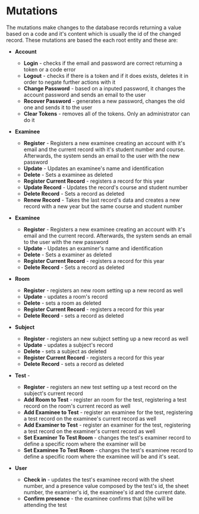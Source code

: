 # Mutations
The mutations make changes to the database records returning a value based on a code and it's content which is usually the id of the changed record. These mutations are based the each root entity and these are:
* **Account**
  * **Login** - checks if the email and password are correct returning a token or a code error
  * **Logout** - checks if there is a token and if it does exists, deletes it in order to negate further actions with it
  * **Change Password** - based on a inputed password, it changes the account password and sends an email to the user
  * **Recover Password** - generates a new password, changes the old one and sends it to the user
  * **Clear Tokens** - removes all of the tokens. Only an administrator can do it

* **Examinee**
  * **Register** - Registers a new examinee creating an account with it's email and the current record with it's student number and course. Afterwards, the system sends an email to the user with the new password
  * **Update** - Updates an examinee's name and identification
  * **Delete** - Sets a examinee as deleted
  * **Register Current Record** - registers a record for this year
  * **Update Record** - Updates the record's course and student number
  * **Delete Record** - Sets a record as deleted
  * **Renew Record** - Takes the last record's data and creates a new record with a new year but the same course and student number

* **Examinee**
  * **Register** - Registers a new examinee creating an account with it's email and the current record. Afterwards, the system sends an email to the user with the new password
  * **Update** - Updates an examiner's name and identification
  * **Delete** - Sets a examiner as deleted
  * **Register Current Record** - registers a record for this year
  * **Delete Record** - Sets a record as deleted
  
* **Room**
  * **Register** - registers an new room setting up a new record as well
  * **Update** - updates a room's record
  * **Delete** - sets a room as deleted
  * **Register Current Record** - registers a record for this year
  * **Delete Record** - sets a record as deleted

* **Subject**
  * **Register** - registers an new subject setting up a new record as well
  * **Update** - updates a subject's record
  * **Delete** - sets a subject as deleted
  * **Register Current Record** - registers a record for this year
  * **Delete Record** - sets a record as deleted

* **Test** -
  * **Register** - registers an new test setting up a test record on the subject's current record
  * **Add Room to Test** - register an room for the test, registering a test record on the room's current record as well
  * **Add Examinee to Test** - register an examinee for the test, registering a test record on the examinee's current record as well
  * **Add Examiner to Test** - register an examiner for the test, registering a test record on the examiner's current record as well
  * **Set Examiner To Test Room** - changes the test's examiner record to define a specific room where the examiner will be
  * **Set Examinee To Test Room** - changes the test's examinee record to define a specific room where the examinee will be and it's seat.

* **User**
  * **Check in** - updates the test's examinee record with the sheet number, and a presence value composed by the test's id, the sheet number, the examiner's id, the examinee's id and the current date.
  * **Confirm presence** - the examinee confirms that (s)he will be attending the test


